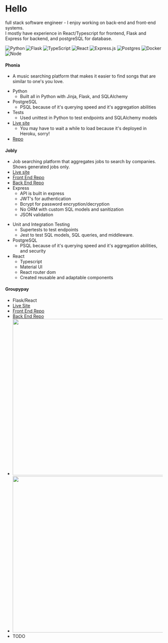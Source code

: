 # Hello
full stack software engineer - I enjoy working on back-end and front-end systems.  
I mostly have experience in React/Typescript for frontend, Flask and Express for backend, and postgreSQL for database.

![Python](https://camo.githubusercontent.com/283091478db6c21437240d8474750d3aa94c5625ebf2dcdc9248dfb01b76a82b/68747470733a2f2f696d672e736869656c64732e696f2f62616467652f2d507974686f6e2d3335363939353f7374796c653d666c61742d737175617265266c6f676f3d707974686f6e266c6f676f436f6c6f723d7768697465)
![Flask](https://camo.githubusercontent.com/5e82cf617a3f40fdb79d9a117eb058606346474c729c5598ebc715a12209c6f2/687474703a2f2f696d672e736869656c64732e696f2f62616467652f2d466c61736b2d6565653f7374796c653d666c61742d737175617265266c6f676f3d666c61736b266c6f676f436f6c6f723d303030)
![TypeScript](https://camo.githubusercontent.com/14de66a15bc8786b03a484f9d7a8dbec3104666e6f14294b4c952d8914b6fd6c/68747470733a2f2f696d672e736869656c64732e696f2f62616467652f2d547970657363726970742d3331373863363f7374796c653d666f722d7468652d6261646765266c6f676f3d54797065536372697074266c6f676f436f6c6f723d7768697465)
![React](https://camo.githubusercontent.com/533da8800843b57b91a3227ce7d151ca865a0eeaae675715e209c0092314fa96/68747470733a2f2f696d672e736869656c64732e696f2f62616467652f2d52656163742d3435623864383f7374796c653d666c61742d737175617265266c6f676f3d7265616374266c6f676f436f6c6f723d7768697465)
![Express.js](https://camo.githubusercontent.com/b01c9e9eda42d3528eaca48f267eb4976ce9210fba877d3cdbc7e96683f5486c/68747470733a2f2f696d672e736869656c64732e696f2f62616467652f2d457870726573732e6a732d2532333430346435392e7376673f7374796c653d666c61742d737175617265266c6f676f3d65787072657373266c6f676f436f6c6f723d253233363144414642)
![Postgres](https://camo.githubusercontent.com/7e90748b3f25728c46d42f83a195369a164d316dd66b290096c87140f78cc36b/68747470733a2f2f696d672e736869656c64732e696f2f62616467652f2d506f737467726553514c2d3333333333333f7374796c653d666c6174266c6f676f3d506f737467726573716c)
![Docker](https://camo.githubusercontent.com/4d015bf250194995d899a5d2b90babf1afc4458c1589b93e58fdfa4119749a49/68747470733a2f2f696d672e736869656c64732e696f2f62616467652f2d446f636b65722d3436613266313f7374796c653d666c61742d737175617265266c6f676f3d646f636b6572266c6f676f436f6c6f723d7768697465)
![Node](https://camo.githubusercontent.com/cc96d7d28a6ca21ddbb1f2521d751d375230ed840271e6a4c8694cf87cc60c14/68747470733a2f2f696d672e736869656c64732e696f2f62616467652f6e6f64652e6a732532302d2532333433383533442e7376673f267374796c653d666f722d7468652d6261646765266c6f676f3d6e6f64652e6a73266c6f676f436f6c6f723d7768697465)

#### Phonia
  * A music searching platform that makes it easier to find songs that are similar to one's you love.
  - Python
    - Built all in Python with Jinja, Flask, and SQLAlchemy
  - PostgreSQL
    - PSQL because of it's querying speed and it's aggregation abilities
  - Tests
    - Used unittest in Python to test endpoints and SQLAlchemy models
  - [Live site](https://phonia-music-catalog.herokuapp.com/)
    - You may have to wait a while to load because it's deployed in Heroku, sorry!
  - [Repo](https://github.com/Juli03b/phonia-music-catalog)

#### Jobly
  * Job searching platform that aggregates jobs to search by companies. Shows generated jobs only. 
  * [Live site](https://jobly-jb.surge.sh/)
  * [Front End Repo](https://github.com/Juli03b/jobly-frontend)
  * [Back End Repo](https://github.com/Juli03b/jobly-backend)
  * Express 
    - API is built in express
    - JWT's for authentication
    - Bcrypt for password encryption/decryption
    - No ORM with custom SQL models and sanitization 
    - JSON validation
  - Unit and Integration Testing 
    - Supertests to test endpoints
    - Jest to test SQL models, SQL queries, and middleware.
  - PostgreSQL
    - PSQL because of it's querying speed and it's aggregation abilities, and security
  - React
    - Typescript
    - Material UI
    - React router dom
    - Created reusable and adaptable components

#### Groupypay
  * Flask/React
  * [Live Site](https://groupypay.surge.sh/)
  * [Front End Repo](https://github.com/Juli03b/groupypay-frontend)
  * [Back End Repo](https://github.com/Juli03b/groupypay)
  * <img src="https://user-images.githubusercontent.com/76135151/169669636-2b72ad15-3d23-4cf0-8b35-dd5a40923325.png" width="500">
  * <img src="https://user-images.githubusercontent.com/76135151/169671401-d7b48bd1-e013-470c-85ab-6d7cc0260016.png" width="500">
  * TODO
